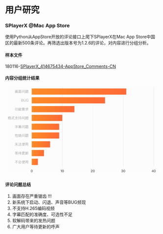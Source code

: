 # 用户研究

###  SPlayerX @Mac App Store

使用Python从AppStore开放的评论接口上爬下SPlayerX在Mac App Store中国区的最新500条评论。再筛选出版本号为1.2.6的评论，对内容进行分组分析。

#### 样本文件

180116-[SPlayerX_414675434-AppStore_Comments-CN](https://docs.google.com/spreadsheets/d/1s6Xc2MVYiqiUtvMQJRjVW_AeQ_KytlMP5SR4YZAQfEo/edit?usp=sharing)

#### 内容分组统计结果

![SPlayerX-AppStore_Comments_Content_Analysis](https://github.com/lilacvapor/SPlayer/raw/master/img/SPlayerX-AppStore_Comments_Content_Analysis.png)

#### 评论问题总结

1. 画面存在严重锯齿 !!!
2. 新系统下启动、闪退、声音等BUG频现
3. 不支持H.265编码视频
4. 字幕匹配的准确度、可选性不足
5. 软解码带来的发热问题
6. 广大用户等待更新的呼声
